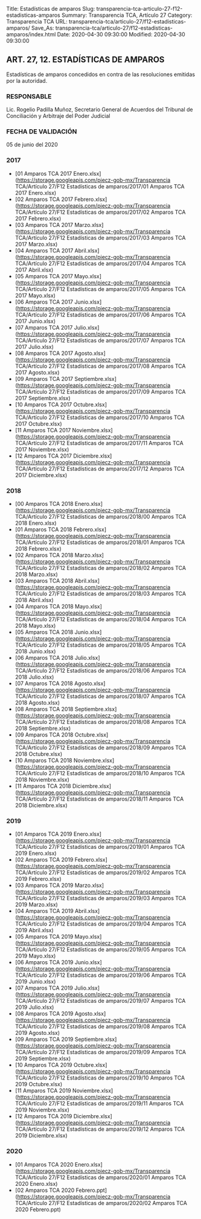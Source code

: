 Title: Estadísticas de amparos
Slug: transparencia-tca-articulo-27-f12-estadisticas-amparos
Summary: Transparencia TCA, Artículo 27
Category: Transparencia TCA
URL: transparencia-tca/articulo-27/f12-estadisticas-amparos/
Save_As: transparencia-tca/articulo-27/f12-estadisticas-amparos/index.html
Date: 2020-04-30 09:30:00
Modified: 2020-04-30 09:30:00


## ART. 27, 12. ESTADÍSTICAS DE AMPAROS

Estadísticas de amparos concedidos en contra de las resoluciones emitidas por la autoridad.

### RESPONSABLE

Lic. Rogelio Padilla Muñoz, Secretario General de Acuerdos del Tribunal de Conciliación y Arbitraje del Poder Judicial

### FECHA DE VALIDACIÓN

05 de junio del 2020


### 2017


* [01 Amparos TCA 2017 Enero.xlsx](https://storage.googleapis.com/pjecz-gob-mx/Transparencia TCA/Artículo 27/F12 Estadísticas de amparos/2017/01 Amparos TCA 2017 Enero.xlsx)
* [02 Amparos TCA 2017 Febrero.xlsx](https://storage.googleapis.com/pjecz-gob-mx/Transparencia TCA/Artículo 27/F12 Estadísticas de amparos/2017/02 Amparos TCA 2017 Febrero.xlsx)
* [03 Amparos TCA 2017 Marzo.xlsx](https://storage.googleapis.com/pjecz-gob-mx/Transparencia TCA/Artículo 27/F12 Estadísticas de amparos/2017/03 Amparos TCA 2017 Marzo.xlsx)
* [04 Amparos TCA 2017 Abril.xlsx](https://storage.googleapis.com/pjecz-gob-mx/Transparencia TCA/Artículo 27/F12 Estadísticas de amparos/2017/04 Amparos TCA 2017 Abril.xlsx)
* [05 Amparos TCA 2017 Mayo.xlsx](https://storage.googleapis.com/pjecz-gob-mx/Transparencia TCA/Artículo 27/F12 Estadísticas de amparos/2017/05 Amparos TCA 2017 Mayo.xlsx)
* [06 Amparos TCA 2017 Junio.xlsx](https://storage.googleapis.com/pjecz-gob-mx/Transparencia TCA/Artículo 27/F12 Estadísticas de amparos/2017/06 Amparos TCA 2017 Junio.xlsx)
* [07 Amparos TCA 2017 Julio.xlsx](https://storage.googleapis.com/pjecz-gob-mx/Transparencia TCA/Artículo 27/F12 Estadísticas de amparos/2017/07 Amparos TCA 2017 Julio.xlsx)
* [08 Amparos TCA 2017 Agosto.xlsx](https://storage.googleapis.com/pjecz-gob-mx/Transparencia TCA/Artículo 27/F12 Estadísticas de amparos/2017/08 Amparos TCA 2017 Agosto.xlsx)
* [09 Amparos TCA 2017 Septiembre.xlsx](https://storage.googleapis.com/pjecz-gob-mx/Transparencia TCA/Artículo 27/F12 Estadísticas de amparos/2017/09 Amparos TCA 2017 Septiembre.xlsx)
* [10 Amparos TCA 2017 Octubre.xlsx](https://storage.googleapis.com/pjecz-gob-mx/Transparencia TCA/Artículo 27/F12 Estadísticas de amparos/2017/10 Amparos TCA 2017 Octubre.xlsx)
* [11 Amparos TCA 2017 Noviembre.xlsx](https://storage.googleapis.com/pjecz-gob-mx/Transparencia TCA/Artículo 27/F12 Estadísticas de amparos/2017/11 Amparos TCA 2017 Noviembre.xlsx)
* [12 Amparos TCA 2017 Diciembre.xlsx](https://storage.googleapis.com/pjecz-gob-mx/Transparencia TCA/Artículo 27/F12 Estadísticas de amparos/2017/12 Amparos TCA 2017 Diciembre.xlsx)


### 2018


* [00 Amparos TCA 2018 Enero.xlsx](https://storage.googleapis.com/pjecz-gob-mx/Transparencia TCA/Artículo 27/F12 Estadísticas de amparos/2018/00 Amparos TCA 2018 Enero.xlsx)
* [01 Amparos TCA 2018 Febrero.xlsx](https://storage.googleapis.com/pjecz-gob-mx/Transparencia TCA/Artículo 27/F12 Estadísticas de amparos/2018/01 Amparos TCA 2018 Febrero.xlsx)
* [02 Amparos TCA 2018 Marzo.xlsx](https://storage.googleapis.com/pjecz-gob-mx/Transparencia TCA/Artículo 27/F12 Estadísticas de amparos/2018/02 Amparos TCA 2018 Marzo.xlsx)
* [03 Amparos TCA 2018 Abril.xlsx](https://storage.googleapis.com/pjecz-gob-mx/Transparencia TCA/Artículo 27/F12 Estadísticas de amparos/2018/03 Amparos TCA 2018 Abril.xlsx)
* [04 Amparos TCA 2018 Mayo.xlsx](https://storage.googleapis.com/pjecz-gob-mx/Transparencia TCA/Artículo 27/F12 Estadísticas de amparos/2018/04 Amparos TCA 2018 Mayo.xlsx)
* [05 Amparos TCA 2018 Junio.xlsx](https://storage.googleapis.com/pjecz-gob-mx/Transparencia TCA/Artículo 27/F12 Estadísticas de amparos/2018/05 Amparos TCA 2018 Junio.xlsx)
* [06 Amparos TCA 2018 Julio.xlsx](https://storage.googleapis.com/pjecz-gob-mx/Transparencia TCA/Artículo 27/F12 Estadísticas de amparos/2018/06 Amparos TCA 2018 Julio.xlsx)
* [07 Amparos TCA 2018 Agosto.xlsx](https://storage.googleapis.com/pjecz-gob-mx/Transparencia TCA/Artículo 27/F12 Estadísticas de amparos/2018/07 Amparos TCA 2018 Agosto.xlsx)
* [08 Amparos TCA 2018 Septiembre.xlsx](https://storage.googleapis.com/pjecz-gob-mx/Transparencia TCA/Artículo 27/F12 Estadísticas de amparos/2018/08 Amparos TCA 2018 Septiembre.xlsx)
* [09 Amparos TCA 2018 Octubre.xlsx](https://storage.googleapis.com/pjecz-gob-mx/Transparencia TCA/Artículo 27/F12 Estadísticas de amparos/2018/09 Amparos TCA 2018 Octubre.xlsx)
* [10 Amparos TCA 2018 Noviembre.xlsx](https://storage.googleapis.com/pjecz-gob-mx/Transparencia TCA/Artículo 27/F12 Estadísticas de amparos/2018/10 Amparos TCA 2018 Noviembre.xlsx)
* [11 Amparos TCA 2018 Diciembre.xlsx](https://storage.googleapis.com/pjecz-gob-mx/Transparencia TCA/Artículo 27/F12 Estadísticas de amparos/2018/11 Amparos TCA 2018 Diciembre.xlsx)


### 2019


* [01 Amparos TCA 2019 Enero.xlsx](https://storage.googleapis.com/pjecz-gob-mx/Transparencia TCA/Artículo 27/F12 Estadísticas de amparos/2019/01 Amparos TCA 2019 Enero.xlsx)
* [02 Amparos TCA 2019 Febrero.xlsx](https://storage.googleapis.com/pjecz-gob-mx/Transparencia TCA/Artículo 27/F12 Estadísticas de amparos/2019/02 Amparos TCA 2019 Febrero.xlsx)
* [03 Amparos TCA 2019 Marzo.xlsx](https://storage.googleapis.com/pjecz-gob-mx/Transparencia TCA/Artículo 27/F12 Estadísticas de amparos/2019/03 Amparos TCA 2019 Marzo.xlsx)
* [04 Amparos TCA 2019 Abril.xlsx](https://storage.googleapis.com/pjecz-gob-mx/Transparencia TCA/Artículo 27/F12 Estadísticas de amparos/2019/04 Amparos TCA 2019 Abril.xlsx)
* [05 Amparos TCA 2019 Mayo.xlsx](https://storage.googleapis.com/pjecz-gob-mx/Transparencia TCA/Artículo 27/F12 Estadísticas de amparos/2019/05 Amparos TCA 2019 Mayo.xlsx)
* [06 Amparos TCA 2019 Junio.xlsx](https://storage.googleapis.com/pjecz-gob-mx/Transparencia TCA/Artículo 27/F12 Estadísticas de amparos/2019/06 Amparos TCA 2019 Junio.xlsx)
* [07 Amparos TCA 2019 Julio.xlsx](https://storage.googleapis.com/pjecz-gob-mx/Transparencia TCA/Artículo 27/F12 Estadísticas de amparos/2019/07 Amparos TCA 2019 Julio.xlsx)
* [08 Amparos TCA 2019 Agosto.xlsx](https://storage.googleapis.com/pjecz-gob-mx/Transparencia TCA/Artículo 27/F12 Estadísticas de amparos/2019/08 Amparos TCA 2019 Agosto.xlsx)
* [09 Amparos TCA 2019 Septiembre.xlsx](https://storage.googleapis.com/pjecz-gob-mx/Transparencia TCA/Artículo 27/F12 Estadísticas de amparos/2019/09 Amparos TCA 2019 Septiembre.xlsx)
* [10 Amparos TCA 2019 Octubre.xlsx](https://storage.googleapis.com/pjecz-gob-mx/Transparencia TCA/Artículo 27/F12 Estadísticas de amparos/2019/10 Amparos TCA 2019 Octubre.xlsx)
* [11 Amparos TCA 2019 Noviembre.xlsx](https://storage.googleapis.com/pjecz-gob-mx/Transparencia TCA/Artículo 27/F12 Estadísticas de amparos/2019/11 Amparos TCA 2019 Noviembre.xlsx)
* [12 Amparos TCA 2019 Diciembre.xlsx](https://storage.googleapis.com/pjecz-gob-mx/Transparencia TCA/Artículo 27/F12 Estadísticas de amparos/2019/12 Amparos TCA 2019 Diciembre.xlsx)


### 2020


* [01 Amparos TCA 2020 Enero.xlsx](https://storage.googleapis.com/pjecz-gob-mx/Transparencia TCA/Artículo 27/F12 Estadísticas de amparos/2020/01 Amparos TCA 2020 Enero.xlsx)
* [02 Amparos TCA 2020 Febrero.ppt](https://storage.googleapis.com/pjecz-gob-mx/Transparencia TCA/Artículo 27/F12 Estadísticas de amparos/2020/02 Amparos TCA 2020 Febrero.ppt)


